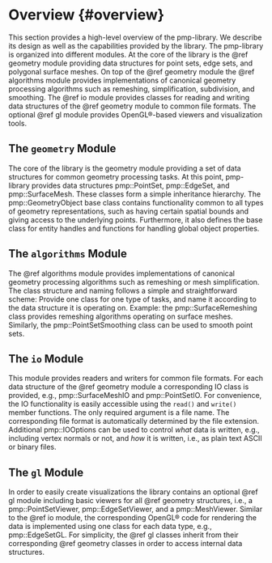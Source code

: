 # Overview {#overview}

This section provides a high-level overview of the pmp-library. We describe its
design as well as the capabilities provided by the library. The pmp-library is
organized into different modules. At the core of the library is the @ref
geometry module providing data structures for point sets, edge sets, and
polygonal surface meshes. On top of the @ref geometry module the @ref algorithms
module provides implementations of canonical geometry processing algorithms such
as remeshing, simplification, subdivision, and smoothing. The @ref io module
provides classes for reading and writing data structures of the @ref geometry
module to common file formats. The optional @ref gl module provides
OpenGL&reg;-based viewers and visualization tools.

## The `geometry` Module

The core of the library is the geometry module providing a set of data
structures for common geometry processing tasks. At this point, pmp-library
provides data structures pmp::PointSet, pmp::EdgeSet, and
pmp::SurfaceMesh. These classes form a simple inheritance hierarchy. The
pmp::GeometryObject base class contains functionality common to all types of
geometry representations, such as having certain spatial bounds and giving
access to the underlying points. Furthermore, it also defines the base class for
entity handles and functions for handling global object properties.

## The `algorithms` Module

The @ref algorithms module provides implementations of canonical geometry
processing algorithms such as remeshing or mesh simplification. The class
structure and naming follows a simple and straightforward scheme: Provide one
class for one type of tasks, and name it according to the data structure it is
operating on. Example: the pmp::SurfaceRemeshing class provides remeshing
algorithms operating on surface meshes. Similarly, the pmp::PointSetSmoothing
class can be used to smooth point sets.

## The `io` Module

This module provides readers and writers for common file formats. For each data
structure of the @ref geometry module a corresponding IO class is provided,
e.g., pmp::SurfaceMeshIO and pmp::PointSetIO. For convenience, the IO
functionality is easily accessible using the `read()` and `write()` member
functions. The only required argument is a file name. The corresponding file
format is automatically determined by the file extension. Additional
pmp::IOOptions can be used to control _what_ data is written, e.g., including
vertex normals or not, and _how_ it is written, i.e., as plain text ASCII or
binary files.

## The `gl` Module

In order to easily create visualizations the library contains an optional @ref
gl module including basic viewers for all @ref geometry structures, i.e., a
pmp::PointSetViewer, pmp::EdgeSetViewer, and a pmp::MeshViewer. Similar to the
@ref io module, the corresponding OpenGL&reg; code for rendering the data is
implemented using one class for each data type, e.g., pmp::EdgeSetGL. For
simplicity, the @ref gl classes inherit from their corresponding @ref geometry
classes in order to access internal data structures.

